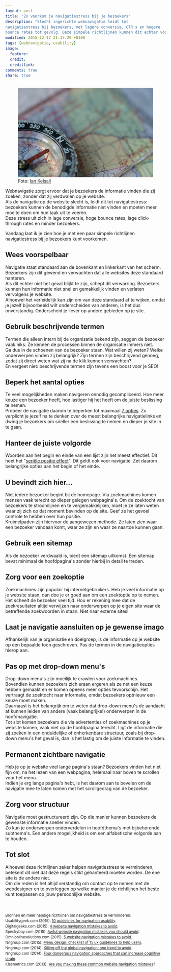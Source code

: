 ```yaml
---
layout: post
title: "Zo voorkom je navigatiestress bij je bezoekers"
description: "Slecht ingerichte webnavigatie leidt tot
navigatiestress bij bezoekers, met lagere conversie, CTR's en hogere
bounce rates tot gevolg. Deze simpele richtlijnen kunnen dit echter voorkomen!"
modified: 2015-12-17 21:17:29 +0100
tags: [webnavigatie, usability]
image:
  feature: 
  credit: 
  creditlink: 
comments: true
share: true
---
```


<figure>
<img src="/images/navigatie.jpg" alt="Kompas als navigatiemiddel">
<figcaption>Foto: <a href="http://bit.ly/1QPPAh2">Ian Kelsall
</a></figcaption>
</figure>

Webnavigatie zorgt ervoor dat je bezoekers de informatie vinden die
zij zoeken, zonder dat zij verdwalen op je website.<br>
Als de navigatie op de website
slecht is, leidt dit tot navigatiestress: bezoekers kunnen de
benodigde informatie niet vinden en moeten meer moeite doen om hun
taak uit te voeren.<br>
Deze stress
uit zich in lage conversie, hoge bounce rates, lage click-through rates en minder
bezoekers.

Vandaag laat ik je zien hoe je met een paar simpele richtlijnen
navigatiestress bij je bezoekers kunt voorkomen.

<h2>Wees voorspelbaar</h2>
Navigatie staat standaard aan de bovenkant en linkerkant van
het scherm. Bezoekers zijn dit gewend en verwachten dat alle websites
deze standaard hanteren.<br>
Als dit echter niet het geval blijkt te zijn,
schept dit verwarring. Bezoekers kunnen hun informatie niet snel en
gemakkelijk vinden en verlaten vervolgens je website.<br>
Alhoewel het verleidelijk kan zijn om van deze standaard af te wijken,
omdat je  jezelf bijvoorbeeld wilt onderscheiden van anderen, is het
dus onverstandig. Onderscheid je liever op andere gebieden op je
site. 

<h2>Gebruik beschrijvende termen</h2>
Termen die alleen intern bij de organisatie bekend zijn, zeggen de
bezoeker vaak niks. Ze kennen de processen binnen de organisatie
immers niet.<br>
Ga dus in de schoenen van de bezoeker staan. Wat willen zij weten? Welke
onderwerpen vinden zij belangrijk? Zijn termen zijn beschrijvend
genoeg, zodat zij direct weten wat zij na de klik kunnen verwachten?<br>
En vergeet niet: beschrijvende termen zijn tevens een boost voor je SEO!

<h2>Beperk het aantal opties</h2>
Te veel mogelijkheden maken navigeren onnodig gecompliceerd. Hoe meer keuze
een bezoeker heeft, hoe lastiger hij het heeft om de juiste beslissing
te nemen.<br>
Probeer de navigatie daarom te beperken tot maximaal <a href="http://www.mindacademy.nl/nlp/george-miller">7 opties</a>. Zo
verplicht je jezelf na te denken over de meest belangrijke
navigatielinks en dwing je bezoekers om sneller een beslissing te
nemen en dieper je site in te gaan. 

<h2>Hanteer de juiste volgorde</h2>
Woorden aan het begin en einde van een lijst zijn het meest
effectief. Dit heet het "<a
href="https://nl.wikipedia.org/wiki/Seri%C3%ABle-positie-effect">seriële
positie effect</a>". Dit geldt ook voor navigatie. Zet daarom
belangrijke opties aan het begin of het einde.

<h2>U bevindt zich hier...</h2>
Niet iedere bezoeker begint bij de homepage. Via zoekmachines komen
mensen vaak terecht op dieper gelegen webpagina's. Om de zoektocht van
bezoekers te stroomlijnen en te vergemakkelijken, moet je ze laten
weten waar zij zich op dat moment bevinden op de site. Geef ze het
gevoel 
controle te hebben over hun positie.<br>
Kruimelpaden zijn hiervoor de aangewezen methode. Ze laten zien waar
een bezoeker vandaan komt, waar ze zijn en waar ze naartoe kunnen
gaan.

<h2>Gebruik een sitemap</h2>
Als de bezoeker verdwaald is, biedt een sitemap uitkomst. Een sitemap
bevat minimaal de hoofdpagina's zonder hierbij in detail te treden.

<h2>Zorg voor een zoekoptie</h2>
Zoekmachines zijn populair bij internetgebruikers. Heb je veel
informatie op je website staan, dan doe je er goed aan om een
zoektoptie op te nemen. Het scheelt de bezoeker veel tijd.
Hou er rekening mee dat de zoekresultaten altijd verwijzen naar
onderwerpen op je eigen site waar de betreffende zoekwoorden in
staan. Niet naar externe sites!

<h2>Laat je navigatie aansluiten op je gewense imago</h2>
Afhankelijk van je organisatie en doelgroep, is de informatie op je
website op een bepaalde toon geschreven. Pas de termen in de
navigatieopties hierop aan.

<h2>Pas op met drop-down menu's</h2>
Drop-down menu's zijn moeilijk te crawlen voor zoekmachines.<br>
Bovendien
kunnen bezoekers zich eraan ergeren als ze net een keuze hebben
gemaakt en er komen opeens meer opties tevoorschijn. Het vertraagt de
zoektocht naar informatie, omdat bezoekers optnieuw een keuze moet
maken.<br>
Daarnaast is het belangrijk om te weten dat drop-down menu's de
aandacht af kunnen leiden van andere (vaak belangrijke!) onderwerpen
in de hoofdnavigatie.<br>
Tot slot komen bezoekers die via advertenties of zoekmachines op je
website komen, vaak niet op de hoofdpagina terecht. Ligt de informatie
die zij zoeken in een onduidelijke of onherkenbare structuur, zoals bij
drop-down menu's het geval is, dan is het lastig om de juiste informatie te
vinden. 

<h2>Permanent zichtbare navigatie</h2>
Heb je op je website veel lange pagina's staan? Bezoekers vinden het
niet fijn om, na het lezen van een webpagina, helemaal naar boven te
scrollen voor het menu.<br>
Indien je erg lange pagina's hebt, is het daarom aan te bevelen om de
navigatie mee te laten komen met het scrollgedrag van de bezoeker.

<h2>Zorg voor structuur</h2>
Navigatie moet gestructureerd zijn. Op die manier kunnen bezoekers de
gewenste informatie sneller vinden.<br>
Zo kun je onderwerpen
onderverdelen in hoofdthema's met bijbehorende subthema's. Een andere mogelijkheid
is om een alfabetische volgorde aan te houden.

<h2>Tot slot</h2>
Alhoewel deze richtlijnen zeker helpen navigatiestress te verminderen,
betekent dit niet dat deze regels stikt gehanteerd moeten worden. De
ene site is de andere niet.<br>
Om die reden is het altijd verstandig om contact op te nemen met de
webdesigner en te overleggen op welke manier je de richtlijnen het beste
kunt toepassen op jouw persoonlijke website.


<br><br>
<small>Bronnen en meer handige richtlijnen om navigatiestress te
verminderen:<br>
Usabilitygeek.com (2015). <a
href="http://usabilitygeek.com/10-guidelines-for-navigation-usability/">10
guidelines for navigation usability</a>.<br>
Digitalgeeks.com (2015). <a
href="http://digitalgeeks.com/Blog/4-Website-Navigation-Mistakes-to-Avoid">
4 website navigation mistakes to avoid</a>.<br>
Speckyboy.com (2015). <a
href="http://speckyboy.com/2015/07/08/awful-website-navigation-mistakes-you-should-avoid/">Awful
website navigation mistakes you should avoid</a>.<br>
Omnionlinesolutions.com (2015). <a href="https://www.omnionlinesolutions.com/blog/website-design/5-website-navigation-mistakes-to-avoid/">5 website navigation mistakes to
avoid</a>.<br>
Nngroup.com (2015). <a href="https://www.nngroup.com/articles/menu-design/">Menu design: checklist of 15 ux guidelines to help users</a>.<br>
Nngroup.com (2014). <a href=" https://www.nngroup.com/articles/killing-global-navigation-one-trend-avoid/">Killing off the global navigation: one trend to
avoid</a>.<br>
Nngroup.com (2014). <a href="https://www.nngroup.com/articles/navigation-cognitive-strain/">Four dangerous navigation approaches that can
increase cognitive strain</a>.<br> 
Kissmetrics.com (2013). <a
href="https://blog.kissmetrics.com/common-website-navigation-mistakes/">Are
you making these common website navigation mistakes</a>?
</small>



